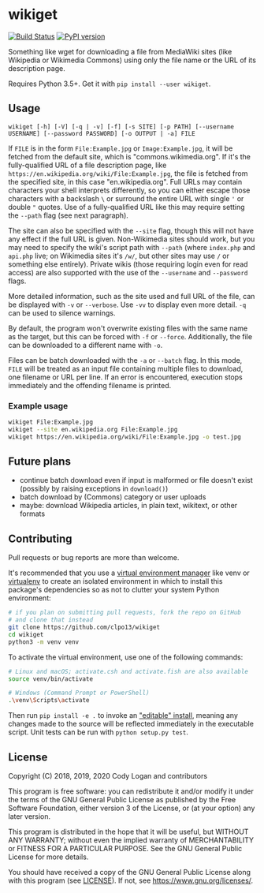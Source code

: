 # wikiget

[![Build Status](https://travis-ci.org/clpo13/wikiget.svg?branch=master)](https://travis-ci.org/clpo13/wikiget)
[![PyPI version](https://badge.fury.io/py/wikiget.svg)](https://badge.fury.io/py/wikiget)

Something like wget for downloading a file from MediaWiki sites (like Wikipedia
or Wikimedia Commons) using only the file name or the URL of its description
page.

Requires Python 3.5+. Get it with `pip install --user wikiget`.

## Usage

`wikiget [-h] [-V] [-q | -v] [-f] [-s SITE] [-p PATH] [--username USERNAME]
[--password PASSWORD] [-o OUTPUT | -a] FILE`

If `FILE` is in the form `File:Example.jpg` or `Image:Example.jpg`, it will be
fetched from the default site, which is "commons.wikimedia.org". If it's the
fully-qualified URL of a file description page, like
`https://en.wikipedia.org/wiki/File:Example.jpg`, the file is fetched from the
specified site, in this case "en.wikipedia.org".  Full URLs may contain
characters your shell interprets differently, so you can either escape those
characters with a backslash `\` or surround the entire URL with single `'` or
double `"` quotes. Use of a fully-qualified URL like this may require setting
the `--path` flag (see next paragraph).

The site can also be specified with the `--site` flag, though this will not have
any effect if the full URL is given. Non-Wikimedia sites should work, but you
may need to specify the wiki's script path with `--path` (where `index.php` and
`api.php` live; on Wikimedia sites it's `/w/`, but other sites may use `/` or
something else entirely). Private wikis (those requiring login even for read
access) are also supported with the use of the `--username` and `--password`
flags.

More detailed information, such as the site used and full URL of the file, can
be displayed with `-v` or `--verbose`. Use `-vv` to display even more detail.
`-q` can be used to silence warnings.

By default, the program won't overwrite existing files with the same name as the
target, but this can be forced with `-f` or `--force`. Additionally, the file
can be downloaded to a different name with `-o`.

Files can be batch downloaded with the `-a` or `--batch` flag. In this mode,
`FILE` will be treated as an input file containing multiple files to download,
one filename or URL per line. If an error is encountered, execution stops
immediately and the offending filename is printed.

### Example usage

```bash
wikiget File:Example.jpg
wikiget --site en.wikipedia.org File:Example.jpg
wikiget https://en.wikipedia.org/wiki/File:Example.jpg -o test.jpg
```

## Future plans

- continue batch download even if input is malformed or file doesn't exist
  (possibly by raising exceptions in `download()`)
- batch download by (Commons) category or user uploads
- maybe: download Wikipedia articles, in plain text, wikitext, or other formats

## Contributing

Pull requests or bug reports are more than welcome.

It's recommended that you use a
[virtual environment manager](https://packaging.python.org/guides/installing-using-pip-and-virtual-environments/)
like venv or [virtualenv](https://virtualenv.pypa.io/en/latest/) to create an
isolated environment in which to install this package's dependencies so as not
to clutter your system Python environment:

```bash
# if you plan on submitting pull requests, fork the repo on GitHub
# and clone that instead
git clone https://github.com/clpo13/wikiget
cd wikiget
python3 -m venv venv
```

To activate the virtual environment, use one of the following commands:

```bash
# Linux and macOS; activate.csh and activate.fish are also available
source venv/bin/activate

# Windows (Command Prompt or PowerShell)
.\venv\Scripts\activate
```

Then run `pip install -e .` to invoke an
["editable" install](https://pip.pypa.io/en/stable/reference/pip_install/#editable-installs),
meaning any changes made to the source will be reflected immediately in the
executable script. Unit tests can be run with `python setup.py test`.

## License

Copyright (C) 2018, 2019, 2020 Cody Logan and contributors

This program is free software: you can redistribute it and/or modify
it under the terms of the GNU General Public License as published by
the Free Software Foundation, either version 3 of the License, or
(at your option) any later version.

This program is distributed in the hope that it will be useful,
but WITHOUT ANY WARRANTY; without even the implied warranty of
MERCHANTABILITY or FITNESS FOR A PARTICULAR PURPOSE. See the
GNU General Public License for more details.

You should have received a copy of the GNU General Public License
along with this program (see [LICENSE](LICENSE)). If not, see
<https://www.gnu.org/licenses/>.
